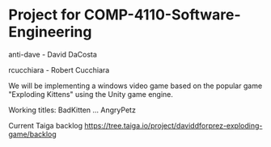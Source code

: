# Project for COMP-4110-Software-Engineering
anti-dave - David DaCosta

rcucchiara - Robert Cucchiara

We will be implementing a windows video game based on the popular game "Exploding Kittens" using the Unity game engine.

Working titles: BadKitten ... AngryPetz

Current Taiga backlog
https://tree.taiga.io/project/daviddforprez-exploding-game/backlog
